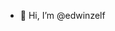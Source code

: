 - 👋 Hi, I’m @edwinzelf

<!---
edwinzelf/edwinzelf is a ✨ special ✨ repository because its `README.md` (this file) appears on your GitHub profile.
You can click the Preview link to take a look at your changes.
--->
